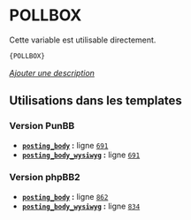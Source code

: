 # POLLBOX


Cette variable est utilisable directement.

```html
{POLLBOX}
```

[*Ajouter une description*](https://fa-tvars.appspot.com/var/POLLBOX)

## Utilisations dans les templates

### Version PunBB
* __[`posting_body`](../tpl/var/punbb/posting_body.md#readme) :__ ligne [`691`](../tpl/src/punbb/posting_body.tpl#L691)
* __[`posting_body_wysiwyg`](../tpl/var/punbb/posting_body_wysiwyg.md#readme) :__ ligne [`691`](../tpl/src/punbb/posting_body_wysiwyg.tpl#L691)

### Version phpBB2
* __[`posting_body`](../tpl/var/subsilver/posting_body.md#readme) :__ ligne [`862`](../tpl/src/subsilver/posting_body.tpl#L862)
* __[`posting_body_wysiwyg`](../tpl/var/subsilver/posting_body_wysiwyg.md#readme) :__ ligne [`834`](../tpl/src/subsilver/posting_body_wysiwyg.tpl#L834)